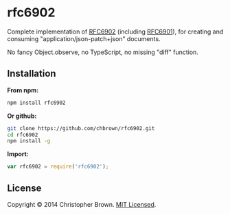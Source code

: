 # rfc6902

Complete implementation of [RFC6902](http://tools.ietf.org/html/rfc6902)
(including [RFC6901](http://tools.ietf.org/html/rfc6901)),
for creating and consuming "application/json-patch+json" documents.

No fancy Object.observe, no TypeScript, no missing "diff" function.


## Installation

**From npm:**

```sh
npm install rfc6902
```

**Or github:**

```sh
git clone https://github.com/chbrown/rfc6902.git
cd rfc6902
npm install -g
```

**Import:**

```js
var rfc6902 = require('rfc6902');
```


## License

Copyright © 2014 Christopher Brown. [MIT Licensed](LICENSE).

